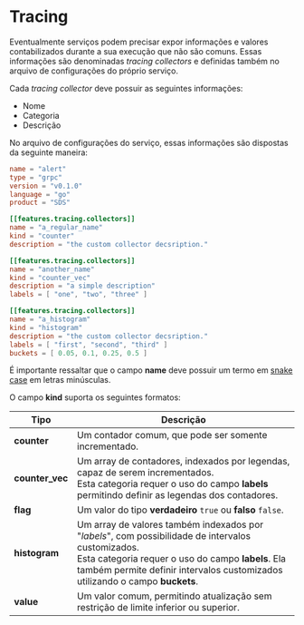 # Tracing

Eventualmente serviços podem precisar expor informações e valores contabilizados
durante a sua execução que não são comuns. Essas informações são denominadas
_tracing collectors_ e definidas também no arquivo de configurações do próprio
serviço.

Cada _tracing collector_ deve possuir as seguintes informações:
* Nome
* Categoria
* Descrição

No arquivo de configurações do serviço, essas informações são dispostas da seguinte
maneira:
```toml
name = "alert"
type = "grpc"
version = "v0.1.0"
language = "go"
product = "SDS"

[[features.tracing.collectors]]
name = "a_regular_name"
kind = "counter"
description = "the custom collector decsription."

[[features.tracing.collectors]]
name = "another_name"
kind = "counter_vec"
description = "a simple description"
labels = [ "one", "two", "three" ]

[[features.tracing.collectors]]
name = "a_histogram"
kind = "histogram"
description = "the custom collector decsription."
labels = [ "first", "second", "third" ]
buckets = [ 0.05, 0.1, 0.25, 0.5 ]
```

É importante ressaltar que o campo **name** deve possuir um termo em [snake case](https://en.wikipedia.org/wiki/Snake_case)
em letras minúsculas.

O campo **kind** suporta os seguintes formatos:

| Tipo            | Descrição                                                                                                                                                                                                                                    |
|-----------------|----------------------------------------------------------------------------------------------------------------------------------------------------------------------------------------------------------------------------------------------|
| **counter**     | Um contador comum, que pode ser somente incrementado.                                                                                                                                                                                        |
| **counter_vec** | Um array de contadores, indexados por legendas, capaz de serem incrementados.<br>Esta categoria requer o uso do campo **labels** permitindo definir as legendas dos contadores.                                                              |
| **flag**        | Um valor do tipo **verdadeiro** `true` ou **falso** `false`.                                                                                                                                                                                 | 
| **histogram**   | Um array de valores também indexados por "_labels_", com possibilidade de intervalos customizados.<br>Esta categoria requer o uso do campo **labels**. Ela também permite definir intervalos customizados<br>utilizando o campo **buckets**. |
| **value**       | Um valor comum, permitindo atualização sem restrição de limite inferior ou superior.                                                                                                                                                         | 
